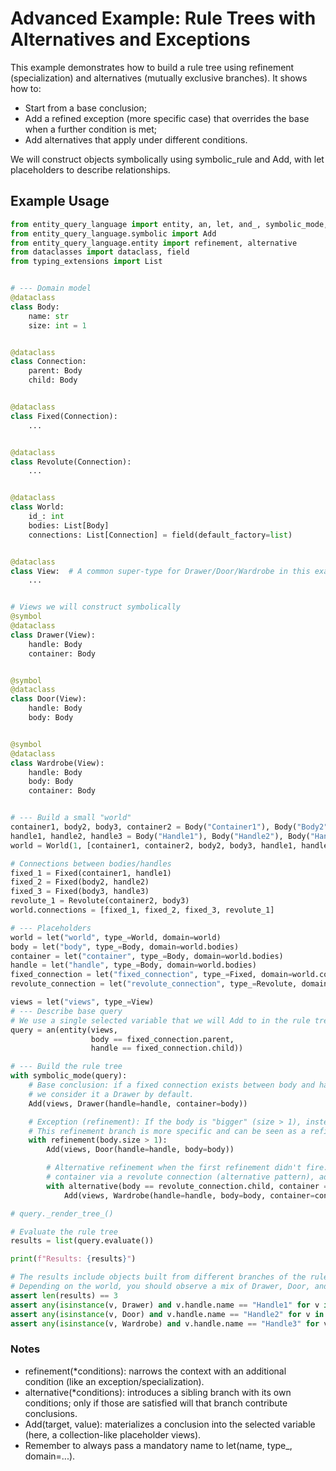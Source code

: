 # Advanced Example: Rule Trees with Alternatives and Exceptions

This example demonstrates how to build a rule tree using refinement (specialization) and 
alternatives (mutually exclusive branches). It shows how to:
- Start from a base conclusion;
- Add a refined exception (more specific case) that overrides the base when a further condition is met;
- Add alternatives that apply under different conditions.

We will construct objects symbolically using symbolic_rule and Add, with let placeholders to describe relationships.

## Example Usage

```python
from entity_query_language import entity, an, let, and_, symbolic_mode, symbol
from entity_query_language.symbolic import Add
from entity_query_language.entity import refinement, alternative
from dataclasses import dataclass, field
from typing_extensions import List


# --- Domain model
@dataclass
class Body:
    name: str
    size: int = 1


@dataclass
class Connection:
    parent: Body
    child: Body


@dataclass
class Fixed(Connection):
    ...


@dataclass
class Revolute(Connection):
    ...


@dataclass
class World:
    id_: int
    bodies: List[Body]
    connections: List[Connection] = field(default_factory=list)


@dataclass
class View:  # A common super-type for Drawer/Door/Wardrobe in this example
    ...


# Views we will construct symbolically
@symbol
@dataclass
class Drawer(View):
    handle: Body
    container: Body


@symbol
@dataclass
class Door(View):
    handle: Body
    body: Body


@symbol
@dataclass
class Wardrobe(View):
    handle: Body
    body: Body
    container: Body


# --- Build a small "world"
container1, body2, body3, container2 = Body("Container1"), Body("Body2", size=2), Body("Body3"), Body("Container2")
handle1, handle2, handle3 = Body("Handle1"), Body("Handle2"), Body("Handle3")
world = World(1, [container1, container2, body2, body3, handle1, handle2, handle3])

# Connections between bodies/handles
fixed_1 = Fixed(container1, handle1)
fixed_2 = Fixed(body2, handle2)
fixed_3 = Fixed(body3, handle3)
revolute_1 = Revolute(container2, body3)
world.connections = [fixed_1, fixed_2, fixed_3, revolute_1]

# --- Placeholders
world = let("world", type_=World, domain=world)
body = let("body", type_=Body, domain=world.bodies)
container = let("container", type_=Body, domain=world.bodies)
handle = let("handle", type_=Body, domain=world.bodies)
fixed_connection = let("fixed_connection", type_=Fixed, domain=world.connections)
revolute_connection = let("revolute_connection", type_=Revolute, domain=world.connections)

views = let("views", type_=View)
# --- Describe base query
# We use a single selected variable that we will Add to in the rule tree.
query = an(entity(views,
                  body == fixed_connection.parent,
                  handle == fixed_connection.child))

# --- Build the rule tree
with symbolic_mode(query):
    # Base conclusion: if a fixed connection exists between body and handle,
    # we consider it a Drawer by default.
    Add(views, Drawer(handle=handle, container=body))

    # Exception (refinement): If the body is "bigger" (size > 1), instead add a Door.
    # This refinement branch is more specific and can be seen as a refinement to the base rule.
    with refinement(body.size > 1):
        Add(views, Door(handle=handle, body=body))

        # Alternative refinement when the first refinement didn't fire: if the body is also connected to a parent
        # container via a revolute connection (alternative pattern), add a Wardrobe instead.
        with alternative(body == revolute_connection.child, container == revolute_connection.parent):
            Add(views, Wardrobe(handle=handle, body=body, container=container))

# query._render_tree_()

# Evaluate the rule tree
results = list(query.evaluate())

print(f"Results: {results}")

# The results include objects built from different branches of the rule tree.
# Depending on the world, you should observe a mix of Drawer, Door, and Wardrobe instances.
assert len(results) == 3
assert any(isinstance(v, Drawer) and v.handle.name == "Handle1" for v in results)
assert any(isinstance(v, Door) and v.handle.name == "Handle2" for v in results)
assert any(isinstance(v, Wardrobe) and v.handle.name == "Handle3" for v in results)
```

### Notes
- refinement(*conditions): narrows the context with an additional condition (like an exception/specialization).
- alternative(*conditions): introduces a sibling branch with its own conditions; only if those are satisfied will that branch contribute conclusions.
- Add(target, value): materializes a conclusion into the selected variable (here, a collection-like placeholder views).
- Remember to always pass a mandatory name to let(name, type_, domain=...).
